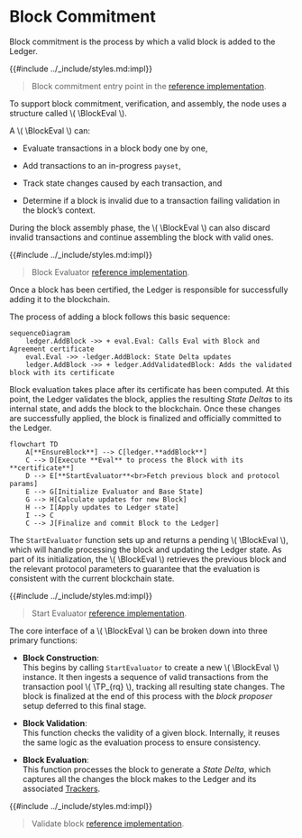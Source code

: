 $$
\newcommand \TP {\mathrm{TxPool}}
\newcommand \BlockEval {\mathrm{BlockEvaluator}}
$$

# Block Commitment

Block commitment is the process by which a valid block is added to the Ledger.

{{#include ../_include/styles.md:impl}}
> Block commitment entry point in the [reference implementation](https://github.com/algorand/go-algorand/blob/b6e5bcadf0ad3861d4805c51cbf3f695c38a93b7/ledger/eval/eval.go#L2060).

To support block commitment, verification, and assembly, the node uses a structure
called \\( \BlockEval \\).

A \\( \BlockEval \\) can:

- Evaluate transactions in a block body one by one,

- Add transactions to an in-progress `payset`,

- Track state changes caused by each transaction, and

- Determine if a block is invalid due to a transaction failing validation in the
block’s context.

During the block assembly phase, the \\( \BlockEval \\) can also discard invalid
transactions and continue assembling the block with valid ones.

{{#include ../_include/styles.md:impl}}
> Block Evaluator [reference implementation](https://github.com/algorand/go-algorand/blob/b6e5bcadf0ad3861d4805c51cbf3f695c38a93b7/ledger/eval/eval.go#L672).

Once a block has been certified, the Ledger is responsible for successfully adding it to the blockchain.

The process of adding a block follows this basic sequence:

```mermaid
sequenceDiagram
    ledger.AddBlock ->> + eval.Eval: Calls Eval with Block and Agreement certificate
    eval.Eval ->> -ledger.AddBlock: State Delta updates
    ledger.AddBlock ->> + ledger.AddValidatedBlock: Adds the validated block with its certificate
```

Block evaluation takes place after its certificate has been computed. At this point,
the Ledger validates the block, applies the resulting _State Deltas_ to its internal
state, and adds the block to the blockchain. Once these changes are successfully
applied, the block is finalized and officially committed to the Ledger.

```mermaid
flowchart TD
    A[**EnsureBlock**] --> C[ledger.**addBlock**]
    C --> D[Execute **Eval** to process the Block with its **certificate**]
    D --> E[**StartEvaluator**<br>Fetch previous block and protocol params]
    E --> G[Initialize Evaluator and Base State]
    G --> H[Calculate updates for new Block]
    H --> I[Apply updates to Ledger state]
    I --> C
    C --> J[Finalize and commit Block to the Ledger]
```

The `StartEvaluator` function sets up and returns a pending \\( \BlockEval \\),
which will handle processing the block and updating the Ledger state. As part of
its initialization, the \\( \BlockEval \\) retrieves the previous block and the
relevant protocol parameters to guarantee that the evaluation is consistent with
the current blockchain state.

{{#include ../_include/styles.md:impl}}
> Start Evaluator [reference implementation](https://github.com/algorand/go-algorand/blob/b6e5bcadf0ad3861d4805c51cbf3f695c38a93b7/ledger/eval/eval.go#L718).

The core interface of a \\( \BlockEval \\) can be broken down into three primary
functions:

- **Block Construction**:\
This begins by calling `StartEvaluator` to create a new \\( \BlockEval \\) instance.
It then ingests a sequence of valid transactions from the transaction pool \\( \TP_{rq} \\),
tracking all resulting state changes. The block is finalized at the end of this process
with the _block proposer_ setup deferred to this final stage.

- **Block Validation**:\
This function checks the validity of a given block. Internally, it reuses the same
logic as the evaluation process to ensure consistency.

- **Block Evaluation**:\
This function processes the block to generate a _State Delta_, which captures all
the changes the block makes to the Ledger and its associated [Trackers](ledger-nn-trackers.md).

{{#include ../_include/styles.md:impl}}
> Validate block [reference implementation](https://github.com/algorand/go-algorand/blob/b6e5bcadf0ad3861d4805c51cbf3f695c38a93b7/ledger/ledger.go#L978).

